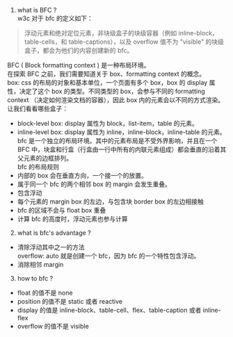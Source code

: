 <!--
 * @Author: Richard Chiang
 * @Date: 2021-03-15 09:19:46
 * @LastEditor: Richard Chiang
 * @LastEditTime: 2021-03-15 10:29:08
 * @Email: 19875991227@163.com
 * @Description: 块级格式化上下文
-->
1. what is BFC ?  
w3c 对于 bfc 的定义如下：
> 浮动元素和绝对定位元素，非块级盒子的块级容器（例如 inline-block，table-cells，和 table-captions），以及 overflow 值不为 "visible" 的块级盒子，都会为他们的内容创建新的 bfc。

BFC ( Block formatting context ) 是一种布局环境。  
在探索 BFC 之前，我们需要知道关于 box、formatting context 的概念。  
box: css 的布局的对象和基本单位，一个页面有多个 box，box 的 display 属性，决定了这个 box 的类型。不同类型的 box，会参与不同的 formatting context （决定如何渲染文档的容器），因此 box 内的元素会以不同的方式渲染。让我们看看哪些盒子：  
* block-level box: display 属性为 block，list-item，table 的元素。
* inline-level box: display 属性为 inline，inline-block，inline-table 的元素。 
bfc 是一个独立的布局环境。其中的元素布局是不受外界影响，并且在一个 BFC 中，块盒和行盒（行盒由一行中所有的内联元素组成）都会垂直的沿着其父元素的边框排列。  
bfc 的布局规则  
* 内部的 box 会在垂直方向，一个接一个的放置。
* 属于同一个 bfc 的两个相邻 box 的 margin 会发生重叠。
* 包含浮动
* 每个元素的 margin box 的左边，与包含块 border box 的左边相接触
* bfc 的区域不会与 float box 重叠
* 计算 bfc 的高度时，浮动元素也参与计算 

2. what is bfc's advantage ?
* 清除浮动其中之一的方法  
overflow: auto 就是创建一个 bfc，因为 bfc 的一个特性包含浮动。
* 消除相邻 margin

3. how to bfc ?
* float 的值不是 none
* position 的值不是 static 或者 reactive
* display 的值是 inline-block、table-cell、flex、table-caption 或者 inline-flex
* overflow 的值不是 visible
